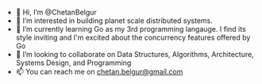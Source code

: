 - 👋 Hi, I’m @ChetanBelgur
- 👀 I’m interested in building planet scale distributed systems. 
- 🌱 I’m currently learning Go as my 3rd programming langauge. I find its style inviting and I'm excited about the concurrency features offered by Go
- 💞️ I’m looking to collaborate on Data Structures, Algorithms, Architecture, Systems Design, and Programming 
- 📫 You can reach me on chetan.belgur@gmail.com 

<!---
ChetanBelgur/ChetanBelgur is a ✨ special ✨ repository because its `README.md` (this file) appears on your GitHub profile.
You can click the Preview link to take a look at your changes.
--->
